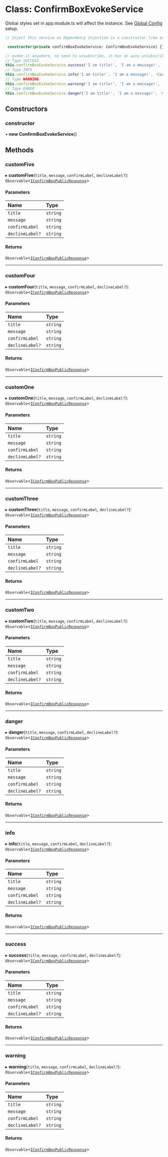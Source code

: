 # Class: ConfirmBoxEvokeService

Global styles set in app.module.ts will affect the instance. See <a href="https://costlydeveloper.github.io/ngx-awesome-popup/#/documentation/class-ToastEvokeService">Global Config</a> setup.

```typescript
// Inject this service as Dependency Injection in a constructor like example below, and evoke the popup simply calling one of its methods.

 constructor(private confirmBoxEvokeService: ConfirmBoxEvokeService) {}

// evoke it anywhere, no need to unsubscribe, it has an auto unsubscribe.
// Type SUCCESS
this.confirmBoxEvokeService.success('I am title!', 'I am a message!', 'Confirm', 'Decline').subscribe();
// Type INFO
this.confirmBoxEvokeService.info('I am title!', 'I am a message!', 'Confirm', 'Decline').subscribe();
// Type WARNING
this.confirmBoxEvokeService.warning('I am title!', 'I am a message!', 'Confirm', 'Decline').subscribe();
// Type ERROR
this.confirmBoxEvokeService.danger('I am title!', 'I am a message!', 'Confirm', 'Decline').subscribe();
```

## Constructors

### constructor

• **new ConfirmBoxEvokeService**()

## Methods

### customFive

▸ **customFive**(`title`, `message`, `confirmLabel`, `declineLabel?`): `Observable`<[`IConfirmBoxPublicResponse`](#/documentation/interface-IConfirmBoxPublicResponse)\>

#### Parameters

| Name            | Type     |
| :-------------- | :------- |
| `title`         | `string` |
| `message`       | `string` |
| `confirmLabel`  | `string` |
| `declineLabel?` | `string` |

#### Returns

`Observable`<[`IConfirmBoxPublicResponse`](#/documentation/interface-IConfirmBoxPublicResponse)\>

---

### customFour

▸ **customFour**(`title`, `message`, `confirmLabel`, `declineLabel?`): `Observable`<[`IConfirmBoxPublicResponse`](#/documentation/interface-IConfirmBoxPublicResponse)\>

#### Parameters

| Name            | Type     |
| :-------------- | :------- |
| `title`         | `string` |
| `message`       | `string` |
| `confirmLabel`  | `string` |
| `declineLabel?` | `string` |

#### Returns

`Observable`<[`IConfirmBoxPublicResponse`](#/documentation/interface-IConfirmBoxPublicResponse)\>

---

### customOne

▸ **customOne**(`title`, `message`, `confirmLabel`, `declineLabel?`): `Observable`<[`IConfirmBoxPublicResponse`](#/documentation/interface-IConfirmBoxPublicResponse)\>

#### Parameters

| Name            | Type     |
| :-------------- | :------- |
| `title`         | `string` |
| `message`       | `string` |
| `confirmLabel`  | `string` |
| `declineLabel?` | `string` |

#### Returns

`Observable`<[`IConfirmBoxPublicResponse`](#/documentation/interface-IConfirmBoxPublicResponse)\>

---

### customThree

▸ **customThree**(`title`, `message`, `confirmLabel`, `declineLabel?`): `Observable`<[`IConfirmBoxPublicResponse`](#/documentation/interface-IConfirmBoxPublicResponse)\>

#### Parameters

| Name            | Type     |
| :-------------- | :------- |
| `title`         | `string` |
| `message`       | `string` |
| `confirmLabel`  | `string` |
| `declineLabel?` | `string` |

#### Returns

`Observable`<[`IConfirmBoxPublicResponse`](#/documentation/interface-IConfirmBoxPublicResponse)\>

---

### customTwo

▸ **customTwo**(`title`, `message`, `confirmLabel`, `declineLabel?`): `Observable`<[`IConfirmBoxPublicResponse`](#/documentation/interface-IConfirmBoxPublicResponse)\>

#### Parameters

| Name            | Type     |
| :-------------- | :------- |
| `title`         | `string` |
| `message`       | `string` |
| `confirmLabel`  | `string` |
| `declineLabel?` | `string` |

#### Returns

`Observable`<[`IConfirmBoxPublicResponse`](#/documentation/interface-IConfirmBoxPublicResponse)\>

---

### danger

▸ **danger**(`title`, `message`, `confirmLabel`, `declineLabel?`): `Observable`<[`IConfirmBoxPublicResponse`](#/documentation/interface-IConfirmBoxPublicResponse)\>

#### Parameters

| Name            | Type     |
| :-------------- | :------- |
| `title`         | `string` |
| `message`       | `string` |
| `confirmLabel`  | `string` |
| `declineLabel?` | `string` |

#### Returns

`Observable`<[`IConfirmBoxPublicResponse`](#/documentation/interface-IConfirmBoxPublicResponse)\>

---

### info

▸ **info**(`title`, `message`, `confirmLabel`, `declineLabel?`): `Observable`<[`IConfirmBoxPublicResponse`](#/documentation/interface-IConfirmBoxPublicResponse)\>

#### Parameters

| Name            | Type     |
| :-------------- | :------- |
| `title`         | `string` |
| `message`       | `string` |
| `confirmLabel`  | `string` |
| `declineLabel?` | `string` |

#### Returns

`Observable`<[`IConfirmBoxPublicResponse`](#/documentation/interface-IConfirmBoxPublicResponse)\>

---

### success

▸ **success**(`title`, `message`, `confirmLabel`, `declineLabel?`): `Observable`<[`IConfirmBoxPublicResponse`](#/documentation/interface-IConfirmBoxPublicResponse)\>

#### Parameters

| Name            | Type     |
| :-------------- | :------- |
| `title`         | `string` |
| `message`       | `string` |
| `confirmLabel`  | `string` |
| `declineLabel?` | `string` |

#### Returns

`Observable`<[`IConfirmBoxPublicResponse`](#/documentation/interface-IConfirmBoxPublicResponse)\>

---

### warning

▸ **warning**(`title`, `message`, `confirmLabel`, `declineLabel?`): `Observable`<[`IConfirmBoxPublicResponse`](#/documentation/interface-IConfirmBoxPublicResponse)\>

#### Parameters

| Name            | Type     |
| :-------------- | :------- |
| `title`         | `string` |
| `message`       | `string` |
| `confirmLabel`  | `string` |
| `declineLabel?` | `string` |

#### Returns

`Observable`<[`IConfirmBoxPublicResponse`](#/documentation/interface-IConfirmBoxPublicResponse)\>
